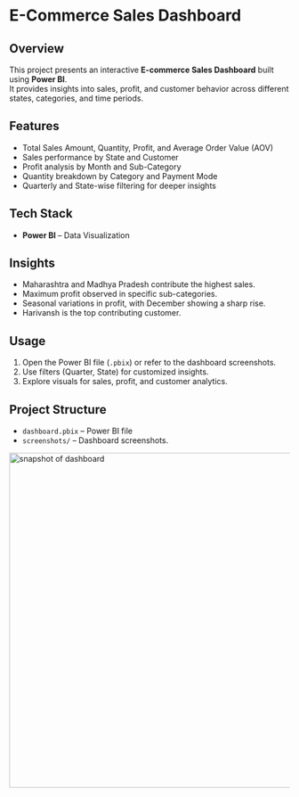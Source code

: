 # E-Commerce Sales Dashboard

## Overview
This project presents an interactive **E-commerce Sales Dashboard** built using **Power BI**.  
It provides insights into sales, profit, and customer behavior across different states, categories, and time periods.

## Features
- Total Sales Amount, Quantity, Profit, and Average Order Value (AOV)
- Sales performance by State and Customer
- Profit analysis by Month and Sub-Category
- Quantity breakdown by Category and Payment Mode
- Quarterly and State-wise filtering for deeper insights

## Tech Stack
- **Power BI** – Data Visualization
## Insights
- Maharashtra and Madhya Pradesh contribute the highest sales.
- Maximum profit observed in specific sub-categories.
- Seasonal variations in profit, with December showing a sharp rise.
- Harivansh is the top contributing customer.

## Usage
1. Open the Power BI file (`.pbix`) or refer to the dashboard screenshots.
2. Use filters (Quarter, State) for customized insights.
3. Explore visuals for sales, profit, and customer analytics.

## Project Structure
- `dashboard.pbix` – Power BI file
- `screenshots/` – Dashboard screenshots.

<img width="1202" height="601" alt="snapshot of dashboard" src="https://github.com/user-attachments/assets/c028c623-8585-40fa-a13f-736e41ae6898" />

